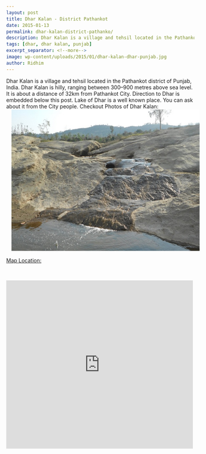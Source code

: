 ```yaml
---
layout: post
title: Dhar Kalan - District Pathankot
date: 2015-01-13
permalink: dhar-kalan-district-pathanko/
description: Dhar Kalan is a village and tehsil located in the Pathankot district of Punjab, India. Dhar Kalan is hilly, ranging between 300–900 metres above sea level. It is about a distance of 32km from Pathankot City.
tags: [dhar, dhar kalan, punjab]
excerpt_separator: <!--more-->
image: wp-content/uploads/2015/01/dhar-kalan-dhar-punjab.jpg
author: Ridhim
---
```


Dhar Kalan is a village and tehsil located in the Pathankot district of Punjab, India. Dhar Kalan is hilly, ranging between 300–900 metres above sea level. It is about a distance of 32km from Pathankot City. Direction to Dhar is embedded below this post. Lake of Dhar is a well known place. You can ask about it from the City people. Checkout Photos of Dhar Kalan:<!--more-->
<a style="margin-left: 1em; margin-right: 1em;" href="http://ridh.im/wp-content/uploads/2015/01/dhar-kalan-dhar-punjab.jpg"><img src="/wp-content/uploads/2015/01/dhar-kalan-dhar-punjab.jpg" alt="dhar-kalan" border="0" /></a></div>


<u>Map Location:</u> 

&nbsp;

<iframe src="https://www.google.com/maps/embed?pb=!1m29!1m12!1m3!1d107926.45267065593!2d75.67830309305263!3d32.29299853969445!2m3!1f0!2f0!3f0!3m2!1i1024!2i768!4f13.1!4m14!1i0!3e6!4m5!1s0x391c7f5d473c84b3%3A0x5335739bee705d89!2sPathankot%2C+Punjab%2C+India!3m2!1d32.264337499999996!2d75.64211209999999!4m5!1s0x391c86794a89d92d%3A0x7cc6e0d645a523f1!2sDhar+Kalan%2C+Punjab+145001%2C+India!3m2!1d32.4110892!2d75.79964319999999!5e0!3m2!1sen!2s!4v1400395780050" width="500" height="450" frameborder="0"></iframe>
